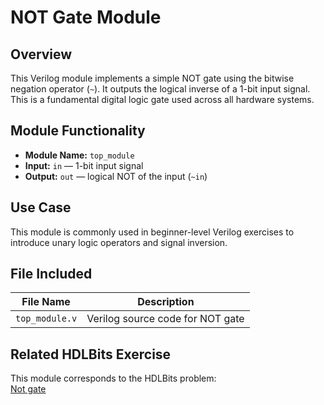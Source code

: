 # NOT Gate Module

## Overview
This Verilog module implements a simple NOT gate using the bitwise negation operator (`~`). It outputs the logical inverse of a 1-bit input signal. This is a fundamental digital logic gate used across all hardware systems.

## Module Functionality
- **Module Name:** `top_module`
- **Input:** `in` — 1-bit input signal  
- **Output:** `out` — logical NOT of the input (`~in`)

## Use Case
This module is commonly used in beginner-level Verilog exercises to introduce unary logic operators and signal inversion.

## File Included

| File Name       | Description                       |
|------------------|-----------------------------------|
| `top_module.v`   | Verilog source code for NOT gate  |

## Related HDLBits Exercise
This module corresponds to the HDLBits problem:  
[Not gate](https://hdlbits.01xz.net/wiki/Not_gate)
